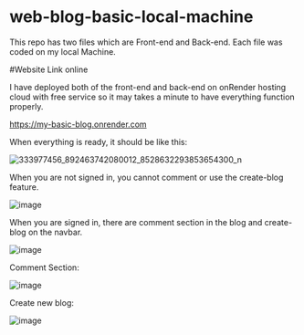# web-blog-basic-local-machine
This repo has two files which are Front-end and Back-end. Each file was coded on my local Machine.

#Website Link online

I have deployed both of the front-end and back-end on onRender hosting cloud with free service so it may takes a minute to have everything function properly.

https://my-basic-blog.onrender.com

When everything is ready, it should be like this: 

![333977456_892463742080012_8528632293853654300_n](https://user-images.githubusercontent.com/90920248/222890147-bc1c7c13-87cb-457a-9479-965a906116ff.png)

When you are not signed in, you cannot comment or use the create-blog feature.

![image](https://user-images.githubusercontent.com/90920248/224933769-e974db50-16d6-4cb5-8f3e-29c0572d48a4.png)

When you are signed in, there are comment section in the blog and create-blog on the navbar.

![image](https://user-images.githubusercontent.com/90920248/224934478-018373d7-6adc-480e-9a30-f53cfbb3b6cd.png)

Comment Section: 

![image](https://user-images.githubusercontent.com/90920248/224934956-43ee80d4-34b7-467e-8696-76d183a35e70.png)

Create new blog:

![image](https://user-images.githubusercontent.com/90920248/224935170-e05d9d34-ace9-46d8-9f31-203fbd1245da.png)
